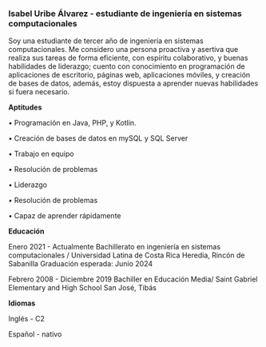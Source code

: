 ### Isabel Uribe Álvarez - estudiante de ingeniería en sistemas computacionales

Soy una estudiante de tercer año de ingeniería en sistemas computacionales. Me considero una persona proactiva y asertiva que realiza sus tareas de forma eficiente, con espíritu colaborativo, y buenas habilidades de liderazgo; cuento con conocimiento en programación de aplicaciones de escritorio, páginas web, aplicaciones móviles, y creación de bases de datos, además, estoy dispuesta a aprender nuevas habilidades si fuera necesario.

**Aptitudes**

• Programación en Java, PHP, y Kotlin.

• Creación de bases de datos en mySQL y SQL Server

• Trabajo en equipo

• Resolución de problemas

• Liderazgo

• Resolución de problemas

• Capaz de aprender rápidamente

**Educación**

Enero 2021 - Actualmente
Bachillerato en ingeniería en sistemas computacionales / Universidad Latina de Costa Rica
Heredia, Rincón de Sabanilla
Graduación esperada: Junio 2024

Febrero 2008 - Diciembre 2019
Bachiller en Educación Media/ Saint Gabriel Elementary and High School
San José, Tibás

**Idiomas**

Inglés - C2

Español - nativo